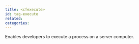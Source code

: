 ```yaml
---
title: <cfexecute>
id: tag-execute
related:
categories:
---
```


Enables developers to execute a process on a server computer.